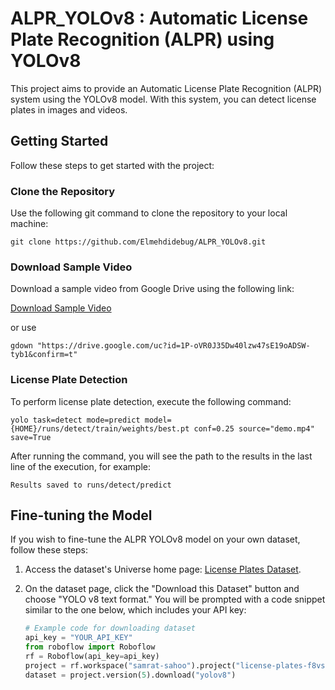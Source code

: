 # ALPR_YOLOv8 : Automatic License Plate Recognition (ALPR) using YOLOv8

This project aims to provide an Automatic License Plate Recognition (ALPR) system using the YOLOv8 model. With this system, you can detect license plates in images and videos.

## Getting Started

Follow these steps to get started with the project:

### Clone the Repository

Use the following git command to clone the repository to your local machine:

`git clone https://github.com/Elmehdidebug/ALPR_YOLOv8.git`


### Download Sample Video

Download a sample video from Google Drive using the following link:

[Download Sample Video](https://drive.google.com/uc?id=1P-oVR0J35Dw40lzw47sE19oADSW-tyb1&confirm=t)

or use 

`gdown "https://drive.google.com/uc?id=1P-oVR0J35Dw40lzw47sE19oADSW-tyb1&confirm=t"`

### License Plate Detection

To perform license plate detection, execute the following command:

`yolo task=detect mode=predict model={HOME}/runs/detect/train/weights/best.pt conf=0.25 source="demo.mp4" save=True`

After running the command, you will see the path to the results in the last line of the execution, for example:

`Results saved to runs/detect/predict`


## Fine-tuning the Model

If you wish to fine-tune the ALPR YOLOv8 model on your own dataset, follow these steps:

1. Access the dataset's Universe home page: [License Plates Dataset](https://universe.roboflow.com/samrat-sahoo/license-plates-f8vsn/dataset/5).

2. On the dataset page, click the "Download this Dataset" button and choose "YOLO v8 text format." You will be prompted with a code snippet similar to the one below, which includes your API key:

   ```python
   # Example code for downloading dataset
   api_key = "YOUR_API_KEY"
   from roboflow import Roboflow
   rf = Roboflow(api_key=api_key)
   project = rf.workspace("samrat-sahoo").project("license-plates-f8vsn")
   dataset = project.version(5).download("yolov8")


